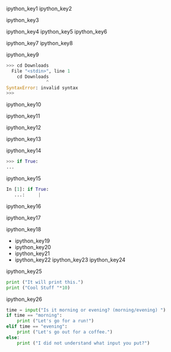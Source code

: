 ipython_key1
ipython_key2



ipython_key3


ipython_key4
ipython_key5
ipython_key6



ipython_key7
ipython_key8


ipython_key9


```python
>>> cd Downloads
  File "<stdin>", line 1
    cd Downloads
               ^
SyntaxError: invalid syntax
>>> 
```
ipython_key10


ipython_key11


ipython_key12


ipython_key13


ipython_key14
```python
>>> if True:
... 
```
ipython_key15


```python
In [1]: if True:
   ...:     |
```
ipython_key16


ipython_key17



ipython_key18
- ipython_key19
- ipython_key20
- ipython_key21
- ipython_key22
ipython_key23
ipython_key24


ipython_key25
```python
print ("It will print this.")
print ("Cool Stuff "*10)
```
ipython_key26
```python
time = input("Is it morning or evening? (morning/evening) ")
if time == "morning":
    print ("Let's go for a run!")
elif time == "evening":
    print ("Let's go out for a coffee.")
else:
    print ("I did not understand what input you put?")
```
